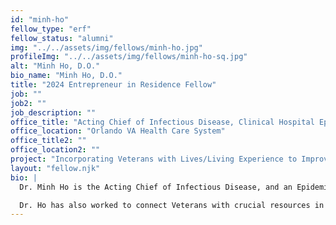 ```yaml
---
id: "minh-ho"
fellow_type: "erf"
fellow_status: "alumni"
img: "../../assets/img/fellows/minh-ho.jpg"
profileImg: "../../assets/img/fellows/minh-ho-sq.jpg"
alt: "Minh Ho, D.O."
bio_name: "Minh Ho, D.O."
title: "2024 Entrepreneur in Residence Fellow"
job: ""
job2: ""
job_description: ""
office_title: "Acting Chief of Infectious Disease, Clinical Hospital Epidemiologist, and Staff Physician"
office_location: "Orlando VA Health Care System"
office_title2: ""
office_location2: ""
project: "Incorporating Veterans with Lives/Living Experience to Improve VA Delivery of Harm Reduction Supplies and Services"
layout: "fellow.njk"
bio: |
  Dr. Minh Ho is the Acting Chief of Infectious Disease, and an Epidemiologist at Orlando VA. Dr. Ho also has appointments as the Orlando VA Internal Medicine Clerkship Site Director and an Associate Professor of Medicine at the University of Central Florida College of Medicine and University of South Florida. Dr. Ho contributed to the implementation of Syringe Service Programs in Orlando and was a Seed and Spread investee through The Innovators Network Spark-Seed-Spread program, spreading best practices to VA facilities in both Denver and Baltimore.<br><br>

  Dr. Ho has also worked to connect Veterans with crucial resources in supportive environments through Stand Down events. Dr. Ho is partnering with fellow 2024 Entrepreneur in Residence Dr. Elizabeth Dinges to spread harm reduction supplies and services to more VA facilities while ensuring Veterans who use drugs are incorporated into VA care models and decisions. His work will continue to make an impact on marginalized Veteran populations, elevating VA as a national leader in harm reduction in health care settings.
---
```

